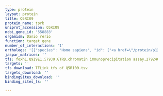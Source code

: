 ```yaml
---
type: protein
layout: protein
title: Q5RI09
protein_name: tprb
uniprot_accession: Q5RI09
ncbi_gene_id: '558883'
organism: Danio rerio
function: target gene
number_of_interactions: '1'
orthologs: '[{"species": "Homo sapiens", "id": ["<a href=\"/protein/p12270\">P12270</a>"]}, {"species": "Mus musculus", "id": ["<a href=\"/protein/f6zds4\">F6ZDS4</a>"]}, {"species": "Rattus norvegicus", "id": ["<a href=\"/protein/f1ma98\">F1MA98</a>"]}, {"species": "Drosophila melanogaster", "id": ["<a href=\"/protein/a1z8p9\">A1Z8P9</a>"]}, {"species": "Saccharomyces cerevisiae", "id": ["<a href=\"/protein/p40457\">P40457</a>", "<a href=\"/protein/q02455\">Q02455</a>"]}]'
jaspar_matrices: ''
tfs: foxh1,Q9I9E1,57930,GTRD,chromatin immunoprecipitation assay,27924024%5Buid%5D,No
targets: ''
tfs_download: TFLink_tfs_of_Q5RI09.tsv
targets_download: ''
bindingSites_download: ''
binding_sites_ls: ''

---
```

